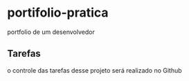 # portifolio-pratica
portfolio de um desenvolvedor

## Tarefas

o controle das tarefas desse projeto será realizado no Github

